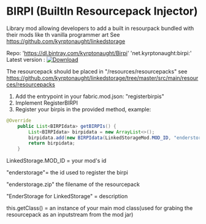 # BIRPI (BuiltIn Resourcepack Injector)
Library mod allowing developers to add a built in resourpack bundled with their mods like th vanilla programmer art
See https://github.com/kyrptonaught/linkedstorage

Repo: 'https://dl.bintray.com/kyrptonaught/Birpi'
'net.kyrptonaught:birpi:<version>'  Latest version : [ ![Download](https://api.bintray.com/packages/kyrptonaught/Birpi/birpi/images/download.svg) ](https://bintray.com/kyrptonaught/Birpi/birpi/_latestVersion)
  
  The resourcepack should be placed in "/resources/resourcepacks" see https://github.com/kyrptonaught/linkedstorage/tree/master/src/main/resources/resourcepacks

1) Add the entrypoint in your fabric.mod.json: "registerbirpis"
2) Implement RegisterBIRPI 
3) Register your birpis in the provided method, example: 
```java
@Override
    public List<BIRPIdata> getBIRPIs() {
        List<BIRPIdata> birpidata = new ArrayList<>();
        birpidata.add(new BIRPIdata(LinkedStorageMod.MOD_ID, "enderstorage", "enderstorage.zip","EnderStorage for LinkedStorage",this.getClass()));
        return birpidata;
    }
  ```
LinkedStorage.MOD_ID = your mod's id 

"enderstorage"= the id used to register the birpi

"enderstorage.zip" the filename of the resourcepack

"EnderStorage for LinkedStorage" = description

this.getClass() = an instance of your main mod class(used for grabing the resourcepack as an inputstream from the mod jar)

